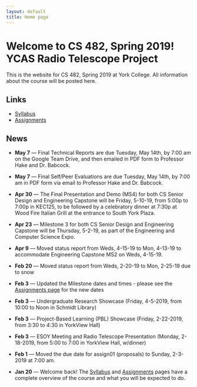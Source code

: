 ```yaml
---
layout: default
title: Home page
---
```


# Welcome to CS 482, Spring 2019!<br>YCAS Radio Telescope Project

This is the website for CS 482, Spring 2019 at York College.
All information about the course will be posted here.

## Links

* [Syllabus](syllabus.html)
* [Assignments](assign/index.html)

## News

* **May 7** &mdash; Final Technical Reports are due Tuesday, May 14th, by 7:00 am on the Google Team Drive, and then emailed in PDF form to Professor Hake and Dr. Babcock.

* **May 7** &mdash; Final Self/Peer Evaluations are due Tuesday, May 14th, by 7:00 am in PDF form via email to Professor Hake and Dr. Babcock.

* **Apr 30** &mdash; The Final Presentation and Demo (MS4) for both CS Senior Design and Engineering Capstone will be Friday, 5-10-19, from 5:00p to 7:00p in KEC125, to be followed by a celebratory dinner at 7:30p at Wood Fire Italian Grill at the entrance to South York Plaza.

* **Apr 23** &mdash; Milestone 3 for both CS Senior Design and Engineering Capstone will be Thursday, 5-2-19, as part of the Engineering and Computer Science Expo.

* **Apr 9** &mdash; Moved status report from Weds, 4-15-19 to Mon, 4-13-19 to accommodate Engineering Capstone MS2 on Weds, 4-15-19.

* **Feb 20** &mdash; Moved status report from Weds, 2-20-19 to Mon, 2-25-19 due to snow

* **Feb 3** &mdash; Updated the Milestone dates and times - please see the [Assignments page](assign/index.html) for the new dates

* **Feb 3** &mdash; Undergraduate Research Showcase (Friday, 4-5-2019, from 10:00 to Noon in Schmidt Library)

* **Feb 3** &mdash; Project-Based Learning (PBL) Showcase (Friday, 2-22-2019, from 3:30 to 4:30 in YorkView Hall)

* **Feb 3** &mdash; ESOY Meeting and Radio Telescope Presentation (Monday, 2-18-2019, from 5:00 to 7:00 in YorkView Hall, w/dinner)

* **Feb 1** &mdash; Moved the due date for assign01 (proposals) to Sunday, 2-3-2019 at 7:00 am.

* **Jan 20** &mdash; Welcome back!  The [Syllabus](syllabus.html) and [Assignments](assign/index.html) pages have a complete overview of the course and what you will be expected to do.

<!-- vim:set wrap: -->
<!-- vim:set linebreak: -->
<!-- vim:set nolist: -->

